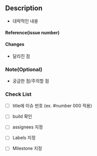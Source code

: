 ## Description

- 대략적인 내용



#### Reference(issue number)



#### Changes

- 달라진 점



### Note(Optional)

- 궁금한 점/주의할 점



### Check List

- [ ] title에 이슈 번호 (ex. #number 000 적용)

- [ ] build 확인

- [ ] assignees 지정

- [ ] Labels 지정

- [ ] Milestone 지정
